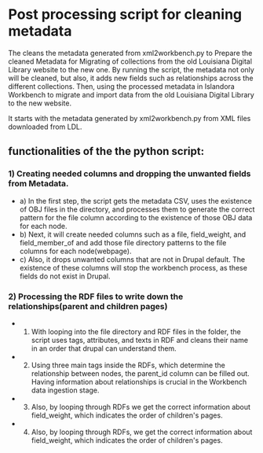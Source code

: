# Post processing script for cleaning metadata 
The cleans the metadata generated from xml2workbench.py to Prepare the cleaned Metadata for Migrating of collections from the old Louisiana Digital Library website to the new one. By running the script, the metadata not only will be cleaned, but also, it adds new fields such as relationships across the different collections. Then, using the processed metadata in Islandora Workbench to migrate and import data from the old Louisiana Digital Library to the new website. 

It starts with the metadata generated by xml2workbench.py from XML files downloaded from LDL.

## functionalities of the the python script:
### 1) Creating needed columns and dropping the unwanted fields from Metadata.
- a) In the first step, the script gets the metadata CSV, uses the existence of OBJ files in the directory, and processes them to generate the correct pattern for the file column according to the existence of those OBJ data for each node.
- b) Next, it will create needed columns such as a file, field_weight, and field_member_of and add those file directory patterns to the file columns for each node(webpage).
- c) Also, it drops unwanted columns that are not in Drupal default. The existence of these columns will stop the workbench process, as these fields do not exist in Drupal.

### 2) Processing the RDF files to write down the relationships(parent and children pages)
- 1) With looping into the file directory and RDF files in the folder, the script uses tags, attributes, and texts in RDF and cleans their name in an order that drupal can understand them.
- 2) Using three main tags inside the RDFs, which determine the relationship between nodes, the parent_id column can be filled out. Having information about relationships is crucial in the Workbench data ingestion stage.  
- 3) Also, by looping through  RDFs we get the correct information about field_weight, which indicates the order of children's pages.
- 4) Also, by looping through  RDFs, we get the correct information about field_weight, which indicates the order of children's pages.
